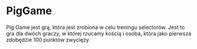 # PigGame

Pig Game jest grą, która jest zrobiona w celu treningu selectorów. Jest to gra dla dwóch graczy, w której rzucamy kością i osoba, która jako pierwsza zdobędzie 100 punktów zwycięży.
